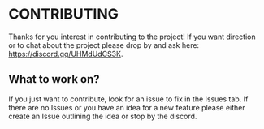 # CONTRIBUTING

Thanks for you interest in contributing to the project! If you want direction or to chat about the project please drop by and ask here: https://discord.gg/UHMdUdCS3K. 

## What to work on?

If you just want to contribute, look for an issue to fix in the Issues tab. If there are no Issues or you have an idea for a new feature please either create an Issue outlining the idea or stop by the discord.